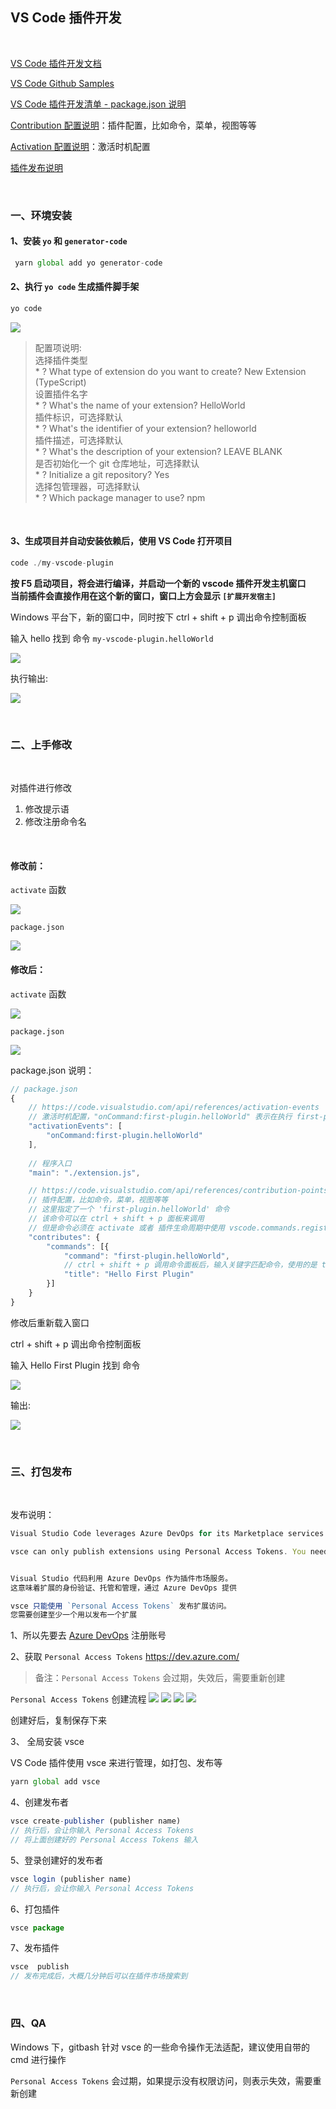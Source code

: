 ## VS Code 插件开发
<br>

[VS Code 插件开发文档](https://code.visualstudio.com/api/get-started/your-first-extension)

[VS Code Github Samples](https://code.visualstudio.com/api/extension-guides/overview)

[VS Code 插件开发清单 - package.json 说明](https://code.visualstudio.com/api/references/extension-manifest)

[Contribution 配置说明](https://code.visualstudio.com/api/references/contribution-points)：插件配置，比如命令，菜单，视图等等

[Activation  配置说明](https://code.visualstudio.com/api/references/activation-events)：激活时机配置

[插件发布说明](https://code.visualstudio.com/api/working-with-extensions/publishing-extension)



<br>

### 一、环境安装

#### 1、安装 `yo` 和 `generator-code`

```javascript
 yarn global add yo generator-code
```

#### 2、执行 `yo code` 生成插件脚手架

```javascript
yo code
```

![](./md-img/VSCode-extension/01-init-config.png)

>配置项说明:<br>
选择插件类型<br>* ? What type of extension do you want to create? New Extension (TypeScript)<br>
设置插件名字<br>* ? What's the name of your extension? HelloWorld<br>
插件标识，可选择默认<br>* ? What's the identifier of your extension? helloworld<br>
插件描述，可选择默认<br>* ? What's the description of your extension? LEAVE BLANK<br>
是否初始化一个 git 仓库地址，可选择默认<br>* ? Initialize a git repository? Yes<br>
选择包管理器，可选择默认<br>* ? Which package manager to use? npm

<br>

#### 3、生成项目并自动安装依赖后，使用 VS Code 打开项目
```javascript
code ./my-vscode-plugin
```

**按 F5 启动项目，将会进行编译，并启动一个新的 vscode 插件开发主机窗口<br>
当前插件会直接作用在这个新的窗口，窗口上方会显示 `[扩展开发宿主]`**

Windows 平台下，新的窗口中，同时按下 ctrl + shift + p 调出命令控制面板

输入 hello 找到 命令 `my-vscode-plugin.helloWorld`

![](./md-img/VSCode-extension/02-command-search.png)

执行输出:

![](./md-img/VSCode-extension/03-command-excuted.png)

<br>

### 二、上手修改
<br>

对插件进行修改
1. 修改提示语
2. 修改注册命令名

<br>

#### **修改前：**

`activate` 函数

![](./md-img/VSCode-extension/04-activate.png)

`package.json`

![](./md-img/VSCode-extension/05-package.png)


#### **修改后：**

`activate` 函数

![](./md-img/VSCode-extension/06-activate-modify.png)

`package.json`

![](./md-img/VSCode-extension/07-package-modify.png)


package.json 说明：

```javascript
// package.json
{
    // https://code.visualstudio.com/api/references/activation-events
    // 激活时机配置，"onCommand:first-plugin.helloWorld" 表示在执行 first-plugin.helloWorld 时激活
    "activationEvents": [
        "onCommand:first-plugin.helloWorld"
    ],
    
    // 程序入口
    "main": "./extension.js",

    // https://code.visualstudio.com/api/references/contribution-points
    // 插件配置，比如命令，菜单，视图等等
    // 这里指定了一个 'first-plugin.helloWorld' 命令
    // 该命令可以在 ctrl + shift + p 面板来调用
    // 但是命令必须在 activate 或者 插件生命周期中使用 vscode.commands.registerCommand 注册过才能使用，不可无中生有
	"contributes": {
		"commands": [{
            "command": "first-plugin.helloWorld",
            // ctrl + shift + p 调用命令面板后，输入关键字匹配命令，使用的是 title 值来匹配
            "title": "Hello First Plugin"
		}]
	}
}
```

修改后重新载入窗口

ctrl + shift + p 调出命令控制面板

输入 Hello First Plugin 找到 命令

![](./md-img/VSCode-extension/08-command-search-modify.png)

输出:

![](./md-img/VSCode-extension/09-command-excuted-modify.png)

<br>

### 三、打包发布

<br>

发布说明：
```javascript
Visual Studio Code leverages Azure DevOps for its Marketplace services. This means that authentication, hosting, and management of extensions are provided through Azure DevOps.

vsce can only publish extensions using Personal Access Tokens. You need to create at least one in order to publish an extension.


Visual Studio 代码利用 Azure DevOps 作为插件市场服务。
这意味着扩展的身份验证、托管和管理，通过 Azure DevOps 提供

vsce 只能使用 `Personal Access Tokens` 发布扩展访问。
您需要创建至少一个用以发布一个扩展
```

1、所以先要去 [Azure DevOps](https://azure.microsoft.com/services/devops/) 注册账号

2、获取 `Personal Access Tokens` https://dev.azure.com/
>备注：`Personal Access Tokens` 会过期，失效后，需要重新创建

`Personal Access Tokens` 创建流程
![](./md-img/VSCode-extension/token1.png)
![](./md-img/VSCode-extension/token2.png)
![](./md-img/VSCode-extension/token3.png)
![](./md-img/VSCode-extension/token4.png)

创建好后，复制保存下来

3、 全局安装 vsce

VS Code 插件使用 vsce 来进行管理，如打包、发布等
 
```javascript
yarn global add vsce
```

4、创建发布者
```javascript
vsce create-publisher (publisher name)
// 执行后，会让你输入 Personal Access Tokens
// 将上面创建好的 Personal Access Tokens 输入
```

5、登录创建好的发布者
```javascript
vsce login (publisher name)
// 执行后，会让你输入 Personal Access Tokens
```

6、打包插件
```javascript
vsce package
```

7、发布插件
```javascript
vsce  publish 
// 发布完成后，大概几分钟后可以在插件市场搜索到
```

<br>

### 四、QA

Windows 下，gitbash 针对 vsce 的一些命令操作无法适配，建议使用自带的 cmd 进行操作

`Personal Access Tokens` 会过期，如果提示没有权限访问，则表示失效，需要重新创建